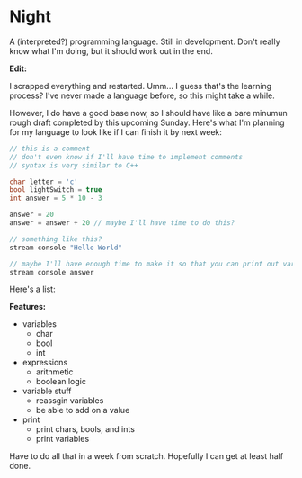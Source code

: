 # Night

A (interpreted?) programming language. Still in development. Don't really know what I'm doing, but it should work out in the end.

**Edit:**

I scrapped everything and restarted. Umm... I guess that's the learning process? I've never made a language before, so this might take a while.

However, I do have a good base now, so I should have like a bare minumun rough draft completed by this upcoming Sunday. Here's what I'm planning for my language to look like if I can finish it by next week:

```.cpp
// this is a comment
// don't even know if I'll have time to implement comments
// syntax is very similar to C++

char letter = 'c'
bool lightSwitch = true
int answer = 5 * 10 - 3

answer = 20
answer = answer + 20 // maybe I'll have time to do this?

// something like this?
stream console "Hello World"

// maybe I'll have enough time to make it so that you can print out variables
stream console answer
```

Here's a list:

**Features:**

- variables
  - char
  - bool
  - int
- expressions
  - arithmetic
  - boolean logic
- variable stuff
  - reassgin variables
  - be able to add on a value
- print
  - print chars, bools, and ints
  - print variables
  
Have to do all that in a week from scratch. Hopefully I can get at least half done.
